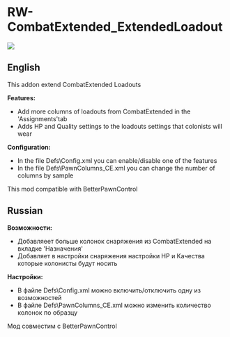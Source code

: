# RW-CombatExtended_ExtendedLoadout

![](https://github.com/bananasss00/RW-CombatExtended_ExtendedLoadout/raw/master/About/Preview.png)

## English
This addon extend CombatExtended Loadouts

**Features:**
* Add more columns of loadouts from CombatExtended in the 'Assignments'tab
* Adds HP and Quality settings to the loadouts settings that colonists will wear

**Configuration:**
* In the file Defs\Config.xml you can enable/disable one of the features
* In the file Defs\PawnColumns_CE.xml you can change the number of columns by sample

This mod compatible with BetterPawnControl



## Russian
**Возможности:**
* Добавляеет больше колонок снаряжения из CombatExtended на вкладке 'Назначения'
* Добавляет в настройки снаряжения настройки HP и Качества которые колонисты будут носить

**Настройки:**
* В файле Defs\Config.xml можно включить/отключить одну из возможностей
* В файле Defs\PawnColumns_CE.xml можно изменить количество колонок по образцу

Мод совместим с BetterPawnControl
